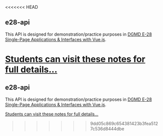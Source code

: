 <<<<<<< HEAD
## e28-api

This API is designed for demonstration/practice purposes in [DGMD E-28 Single-Page Applications & Interfaces with Vue.js](https://hesweb.dev/e28).

[Students can visit these notes for full details...](https://hesweb.dev/e28/notes/vue/e28-api)
=======
## e28-api

This API is designed for demonstration/practice purposes in [DGMD E-28 Single-Page Applications & Interfaces with Vue.js](https://hesweb.dev/e28).

[Students can visit these notes for full details...](https://hesweb.dev/e28/notes/vue/e28-api)
>>>>>>> 9dd05c869c654381423b3fea5127c536d8444dbe
